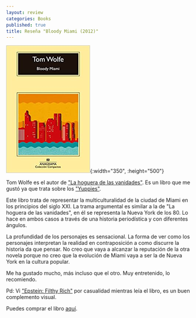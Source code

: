 ```yaml
---
layout: review
categories: Books
published: true
title: Reseña "Bloody Miami (2012)"
---
```

![](/assets/bloodymiamicompactos.jpg){:width="350", :height="500"}

Tom Wolfe es el autor de ["La hoguera de las vanidades"](https://www.amazon.es/hoguera-las-vanidades-Spanish/dp/8433920545). Es un libro que me gustó ya que trata sobre los ["Yuppies"](https://en.wikipedia.org/wiki/Yuppie).

Este libro trata de representar la multiculturalidad de la ciudad de Miami en los principios del siglo XXI. La trama argumental es similar a la de "La hoguera de las vanidades", en él se representa la Nueva York de los 80. Lo hace en ambos casos a través de una historia periodística y con diferentes ángulos.

La profundidad de los personajes es sensacional. La forma de ver como los personajes interpretan la realidad en contraposición a como discurre la historia da que pensar. No creo que vaya a alcanzar la reputación de la otra novela porque no creo que la evolución de Miami vaya a ser la de Nueva York en la cultura popular.

Me ha gustado mucho, más incluso que el otro. Muy entretenido, lo recomiendo.

Pd: Vi ["Epstein: Filthy Rich"](https://www.netflix.com/title/80224905) por casualidad mientras leía el libro, es un buen complemento visual.

Puedes comprar el libro [aquí](https://amazon.es/dp/8433977571).
